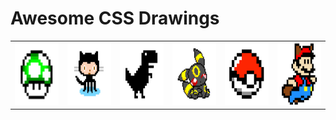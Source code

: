 # Awesome CSS Drawings

<table>
  <tr>
    <td><img src="images/mush_room.jpg" width=100 height=100></td>
    <td><img src="images/octo_cat.jpg" width=100 height=100></td>
    <td><img src="images/trex_runner.jpg" width=100 height=100></td>
    <td><img src="images/umbreon.jpg" width=100 height=100></td>
    <td><img src="images/pokeball.jpg" width=100 height=100></td>
    <td><img src="images/mario.jpg" width=100 height=100></td>
  </tr>
 </table>